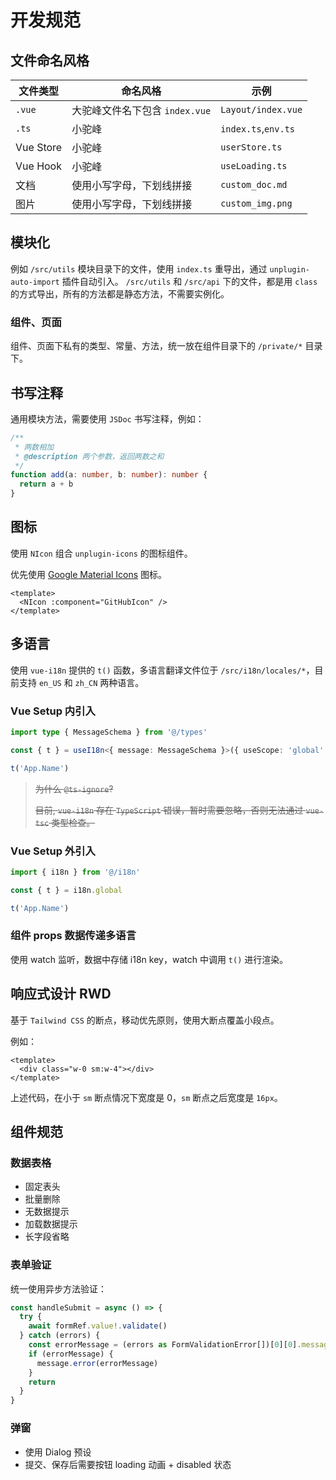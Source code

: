 # 开发规范

## 文件命名风格

| 文件类型  | 命名风格                       | 示例                |
| --------- | ------------------------------ | ------------------- |
| `.vue`    | 大驼峰文件名下包含 `index.vue` | `Layout/index.vue`  |
| `.ts`     | 小驼峰                         | `index.ts`,`env.ts` |
| Vue Store | 小驼峰                         | `userStore.ts`      |
| Vue Hook  | 小驼峰                         | `useLoading.ts`     |
| 文档      | 使用小写字母，下划线拼接       | `custom_doc.md`     |
| 图片      | 使用小写字母，下划线拼接       | `custom_img.png`    |

## 模块化

例如 `/src/utils` 模块目录下的文件，使用 `index.ts` 重导出，通过 `unplugin-auto-import` 插件自动引入。
`/src/utils` 和 `/src/api` 下的文件，都是用 `class` 的方式导出，所有的方法都是静态方法，不需要实例化。

### 组件、页面

组件、页面下私有的类型、常量、方法，统一放在组件目录下的 `/private/*` 目录下。

## 书写注释

通用模块方法，需要使用 `JSDoc` 书写注释，例如：

```typescript
/**
 * 两数相加
 * @description 两个参数，返回两数之和
 */
function add(a: number, b: number): number {
  return a + b
}
```

## 图标

使用 `NIcon` 组合 `unplugin-icons` 的图标组件。

优先使用 [Google Material Icons](https://icones.js.org/collection/ic/) 图标。

```vue
<template>
  <NIcon :component="GitHubIcon" />
</template>
```

## 多语言

使用 `vue-i18n` 提供的 `t()` 函数，多语言翻译文件位于 `/src/i18n/locales/*`，目前支持 `en_US` 和 `zh_CN` 两种语言。

### Vue Setup 内引入

```ts
import type { MessageSchema } from '@/types'

const { t } = useI18n<{ message: MessageSchema }>({ useScope: 'global' })

t('App.Name')
```

> ~~为什么 `@ts-ignore`?~~
>
> ~~目前, `vue-i18n` 存在 `TypeScript` 错误，暂时需要忽略，否则无法通过 `vue-tsc` 类型检查。~~

### Vue Setup 外引入

```ts
import { i18n } from '@/i18n'

const { t } = i18n.global

t('App.Name')
```

### 组件 props 数据传递多语言

使用 watch 监听，数据中存储 i18n key，watch 中调用 `t()` 进行渲染。

## 响应式设计 RWD

基于 `Tailwind CSS` 的断点，移动优先原则，使用大断点覆盖小段点。

例如：

```vue
<template>
  <div class="w-0 sm:w-4"></div>
</template>
```

上述代码，在小于 `sm` 断点情况下宽度是 0，`sm` 断点之后宽度是 `16px`。

## 组件规范

### 数据表格

- 固定表头
- 批量删除
- 无数据提示
- 加载数据提示
- 长字段省略

### 表单验证

统一使用异步方法验证：

```ts
const handleSubmit = async () => {
  try {
    await formRef.value!.validate()
  } catch (errors) {
    const errorMessage = (errors as FormValidationError[])[0][0].message
    if (errorMessage) {
      message.error(errorMessage)
    }
    return
  }
}
```

### 弹窗

- 使用 Dialog 预设
- 提交、保存后需要按钮 loading 动画 + disabled 状态
